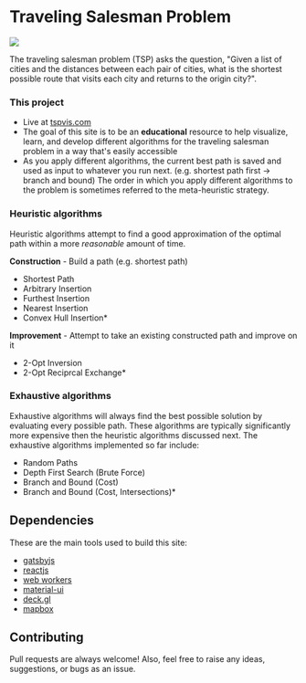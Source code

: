 
# Traveling Salesman Problem

![](https://media.giphy.com/media/LPkQ56C9z0iSv9Hs9D/giphy.gif)

The traveling salesman problem (TSP) asks the question, "Given a list of cities and the distances between each pair of cities, what is the shortest possible route that visits each city and returns to the origin city?".

### This project

  - Live at [tspvis.com](https://tspvis.com)
  - The goal of this site is to be an **educational** resource to help visualize, learn, and develop different algorithms for the traveling salesman problem in a way that's easily accessible
  - As you apply different algorithms, the current best path is saved and used as input to whatever you run next. (e.g. shortest path first -> branch and bound) The order in which you apply different algorithms to the problem is sometimes referred to the meta-heuristic strategy.


### Heuristic algorithms

Heuristic algorithms attempt to find a good approximation of the optimal path within a more *reasonable* amount of time.

**Construction** - Build a path (e.g. shortest path)
  - Shortest Path
  - Arbitrary Insertion
  - Furthest Insertion
  - Nearest Insertion
  - Convex Hull Insertion*

**Improvement** - Attempt to take an existing constructed path and improve on it
  - 2-Opt Inversion
  - 2-Opt Reciprcal Exchange*


### Exhaustive algorithms
          
Exhaustive algorithms will always find the best possible solution by evaluating every possible path. These algorithms are typically significantly more expensive then the heuristic algorithms discussed next. The exhaustive algorithms implemented so far include:
  - Random Paths
  - Depth First Search (Brute Force)
  - Branch and Bound (Cost)
  - Branch and Bound (Cost, Intersections)*


## Dependencies

These are the main tools used to build this site:

   - [gatsbyjs](https://www.gatsbyjs.org)
   - [reactjs](https://reactjs.org)
   - [web workers](https://developer.mozilla.org/en-US/docs/Web/API/Web_Workers_API)
   - [material-ui](https://material-ui.com/)
   - [deck.gl](https://deck.gl/#/)
   - [mapbox](https://www.mapbox.com/)


## Contributing

Pull requests are always welcome! Also, feel free to raise any ideas, suggestions, or bugs as an issue. 
